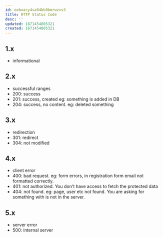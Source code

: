 ```yaml
---
id: oeboacy4sa94bb9bmrwzvv3
title: HTTP Status Code
desc: ''
updated: 1671454805321
created: 1671454805321
---
```


## 1.x
- informational

## 2.x
- successful ranges
- 200: success
- 201: success, created eg: something is added in DB
- 204: success, no content. eg: deleted something

## 3.x
- redirection
- 301: redirect
- 304: not modified

## 4.x
- client error
- 400: bad request. eg: form errors, in registration form email not formatted correctly.
- 401: not authorized. You don't have access to fetch the protected data 
- 404: not found. eg: page, user etc not found. You are asking for something with is not in the server.

## 5.x 
- server error
- 500: internal server